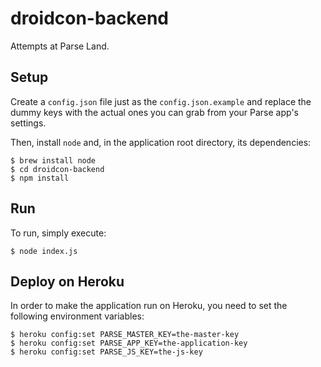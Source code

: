 droidcon-backend
================

Attempts at Parse Land.

## Setup

Create a `config.json` file just as the `config.json.example` and replace the dummy keys with the
actual ones you can grab from your Parse app's settings.

Then, install `node` and, in the application root directory, its dependencies:

```shell
$ brew install node
$ cd droidcon-backend
$ npm install
```

## Run

To run, simply execute:

```shell
$ node index.js
```

## Deploy on Heroku

In order to make the application run on Heroku, you need to set the following environment variables:

```shell
$ heroku config:set PARSE_MASTER_KEY=the-master-key
$ heroku config:set PARSE_APP_KEY=the-application-key
$ heroku config:set PARSE_JS_KEY=the-js-key
```
